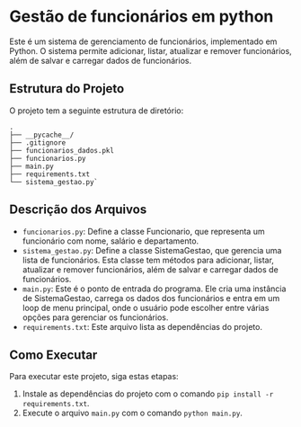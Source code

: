 # Gestão de funcionários em python
Este é um sistema de gerenciamento de funcionários, implementado em Python. O sistema permite adicionar, listar, atualizar e remover funcionários, além de salvar e carregar dados de funcionários.

## Estrutura do Projeto

O projeto tem a seguinte estrutura de diretório:
```
.
├── __pycache__/
├── .gitignore
├── funcionarios_dados.pkl
├── funcionarios.py
├── main.py
├── requirements.txt
└── sistema_gestao.py`
```

## Descrição dos Arquivos

- `funcionarios.py`: Define a classe Funcionario, que representa um funcionário com nome, salário e departamento.
- `sistema_gestao.py`: Define a classe SistemaGestao, que gerencia uma lista de funcionários. Esta classe tem métodos para adicionar, listar, atualizar e remover funcionários, além de salvar e carregar dados de funcionários.
- `main.py`: Este é o ponto de entrada do programa. Ele cria uma instância de SistemaGestao, carrega os dados dos funcionários e entra em um loop de menu principal, onde o usuário pode escolher entre várias opções para gerenciar os funcionários.
- `requirements.txt`: Este arquivo lista as dependências do projeto.

## Como Executar

Para executar este projeto, siga estas etapas:

1. Instale as dependências do projeto com o comando `pip install -r requirements.txt`.
2. Execute o arquivo `main.py` com o comando `python main.py`.

